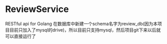 # ReviewService
RESTful api for Golang
在数据库中新建一个schema名字为review_db(因为本项目目前只加入了mysql的drive)，所以目前只支持mysql，然后项目git下来以后就可以直接运行了
